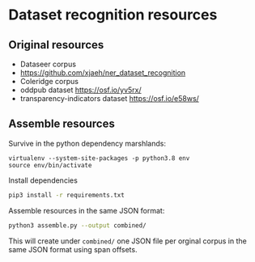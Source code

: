 # Dataset recognition resources

## Original resources

* Dataseer corpus
* https://github.com/xjaeh/ner_dataset_recognition
* Coleridge corpus
* oddpub dataset https://osf.io/yv5rx/
* transparency-indicators dataset https://osf.io/e58ws/

## Assemble resources 

Survive in the python dependency marshlands:

```
virtualenv --system-site-packages -p python3.8 env
source env/bin/activate
```

Install dependencies

```sh
pip3 install -r requirements.txt 
```

Assemble resources in the same JSON format: 

```sh
python3 assemble.py --output combined/
```

This will create under `combined/` one JSON file per orginal corpus in the same JSON format using span offsets. 


